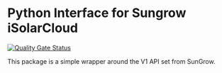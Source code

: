 # Python Interface for Sungrow iSolarCloud

[![Quality Gate Status](https://sonarcloud.io/api/project_badges/measure?project=au-chrismor_pysungrow&metric=alert_status)](https://sonarcloud.io/summary/new_code?id=au-chrismor_pysungrow)

This package is a simple wrapper around the V1 API set from SunGrow.

